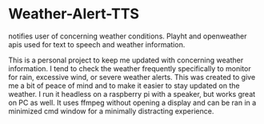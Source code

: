 # Weather-Alert-TTS
notifies user of concerning weather conditions. Playht and openweather apis used for text to speech and weather information.

This is a personal project to keep me updated with concerning weather information. I tend to check the weather frequently specifically to monitor for rain, excessive wind, or severe weather alerts.
This was created to give me a bit of peace of mind and to make it easier to stay updated on the weather. I run it headless on a raspberry pi with a speaker, but works great on PC as well. It uses
ffmpeg without opening a display and can be ran in a minimized cmd window for a minimally distracting experience.
